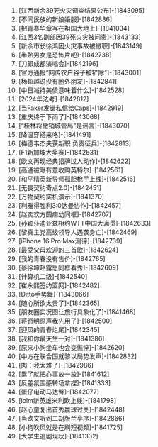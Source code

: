 
1. [江西新余39死火灾调查结果公布]-[1843095]
1. [不同民族的新娘婚服]-[1842886]
1. [把青春华章写在祖国大地上]-[1841034]
1. [江西3名副部因39死火灾被问责]-[1843133]
1. [新余市长徐鸿因火灾事故被撤职]-[1843149]
1. [半熟男女是恐怖片吧]-[1842738]
1. [刀郎成都演唱会]-[1842196]
1. [官方通报“网传农户谷子被铲除”]-[1843001]
1. [杨超越说没有圈外朋友]-[1842841]
1. [中日减持美债意味着什么]-[1842528]
1. [2024年法考]-[1842812]
1. [当Faker发错私信给Caps]-[1842919]
1. [重庆终于下雨了]-[1843068]
1. [“桂林将撤销城管局”是谣言]-[1843070]
1. [降温穿搭来咯]-[1841491]
1. [梅德韦杰夫获新职 负责征兵]-[1842813]
1. [F1新加坡大奖赛]-[1842631]
1. [欧文再现经典招牌过人动作]-[1842622]
1. [高通被曝有意收购英特尔]-[1842561]
1. [和平精英新导师孤胆枪手上线]-[1842516]
1. [无畏契约奇点2.0]-[1842451]
1. [万物契约实机演示]-[1841370]
1. [利雅得胜利3:0达曼协作]-[1842457]
1. [赵奕欢方圆痞幼同框]-[1842707]
1. [孙颖莎迪亚兹相约WTT中国大满贯]-[1842633]
1. [黎真主党高级领导人遇袭身亡]-[1842469]
1. [iPhone 16 Pro Max测评]-[1842739]
1. [最受父母欢迎的三首歌]-[1842624]
1. [我的青春没有售价]-[1842765]
1. [蔡徐坤赵露思同框看秀]-[1842609]
1. [计算机二级]-[1842540]
1. [崔永熙签约篮网]-[1842482]
1. [Ditto手势舞]-[1843066]
1. [随心所欲太贵了]-[1842365]
1. [朋友圈实况图让旅行具象化了]-[1841468]
1. [蒋奇明原声我先用了]-[1842500]
1. [迎风的青春烂尾]-[1842345]
1. [我和你最天生一对]-[1841386]
1. [原来小狗坐车也会变憔悴]-[1842620]
1. [中方在联合国就黎以局势发声]-[1842832]
1. [肉：我太难了]-[1842986]
1. [累了就把心事放一放]-[1841612]
1. [反差氛围感转场拿捏]-[1841333]
1. [蛋仔电动马达臀]-[1842077]
1. [lolm新英雄米利欧上线]-[1841798]
1. [赵心童复出首秀赢球过关]-[1842448]
1. [当欧文听到二胡版兰亭序]-[1842866]
1. [小狗吹风就是在刷短视频]-[1841725]
1. [大学生追剧现状]-[1841332]